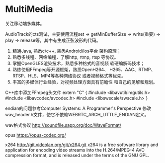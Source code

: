 # MultiMedia
关注移动端多媒体。

AudioTrack的cts测试，主要使用流程set -> getMinBufferSize -> write(重要) -> play -> release等，其中有生成正弦波形的代码。

1. 精通Java, 熟悉c/c++, 熟悉Android/ios平台
架构原理；
2. 熟悉多线程、网络编程，了解http, rtmp, rtsp
等协议。
3. 掌握OpenGLES渲染技术，熟悉多种格式的音视频
软硬编解码技术；
4. 熟练使用FFmpeg等开源框架，熟悉OpenH264、
H265、AAC、RTMP、RTSP、HLS、MP4等各种网络协议
或者视频格式等优先。
5. 丰富的多媒体行业经验，对视频处理方面具有前瞻性
和自己的见解和规划。

C++库中添加FFmpeg头文件
extern "C" {
#include <libavutil/imgutils.h>
#include <libavcodec/avcodec.h>
#include <libswscale/swscale.h>
}

endian的问题参考Computer Systems: A Programmer's Perspective
修改wav_header.h文件，使它不依赖WEBRTC_ARCH_LITTLE_ENDIAN定义。

wav格式协议
http://soundfile.sapp.org/doc/WaveFormat/

opus
https://opus-codec.org/

x264
http://git.videolan.org/git/x264.git
x264 is a free software library and application for encoding video streams into
the H.264/MPEG-4 AVC compression format, and is released under the terms of the
GNU GPL.



